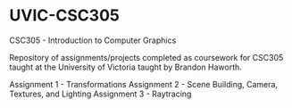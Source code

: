 # UVIC-CSC305
CSC305 - Introduction to Computer Graphics

Repository of assignments/projects completed as coursework for CSC305 taught at the University of Victoria taught by Brandon Haworth.

Assignment 1 - Transformations
Assignment 2 - Scene Building, Camera, Textures, and Lighting
Assignment 3 - Raytracing
